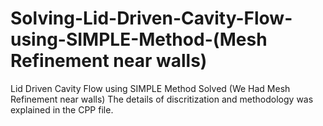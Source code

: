 # Solving-Lid-Driven-Cavity-Flow-using-SIMPLE-Method-(Mesh Refinement near walls)
Lid Driven Cavity Flow using SIMPLE Method Solved (We Had Mesh Refinement near walls)
The details of discritization and methodology was explained in the CPP file.

